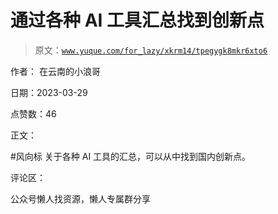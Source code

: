 # 通过各种 AI 工具汇总找到创新点

> 原文：[`www.yuque.com/for_lazy/xkrm14/tpegygk8mkr6xto6`](https://www.yuque.com/for_lazy/xkrm14/tpegygk8mkr6xto6)



作者： 在云南的小浪哥



日期：2023-03-29



点赞数：46



正文：



#风向标 关于各种 AI 工具的汇总，可以从中找到国内创新点。



评论区：



公众号懒人找资源，懒人专属群分享

